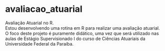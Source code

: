# avaliacao_atuarial
Avaliação Atuarial no R.  
Estou desenvolvendo uma rotina em R para realizar uma avaliação atuarial. O foco deste projeto é puramente didático, uma vez que será utilizado nas aulas de Estágio Supervisionado I do curso de Ciências Atuariais da Universidade Federal da Paraíba. 

